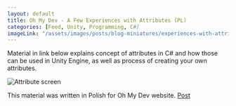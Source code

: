 ```yaml
---
layout: default
title: Oh My Dev - A Few Experiences with Attributes (PL)
categories: [Feed, Unity, Programming, C#]
imageLink: "/assets/images/posts/blog-miniatures/experiences-with-attributes.jpg"
---
```

Material in link below explains concept of attributes in C# and how those can be used in Unity Engine, 
as well as process of creating your own attributes.

![Attribute screen](/assets/images/posts/blog-miniatures/experiences-with-attributes.jpg)

This material was written in Polish for Oh My Dev website.
[Post](https://ohmydev.pl/post/unity-moich-pare-doswiadczen-z-atrybutami-49g4)